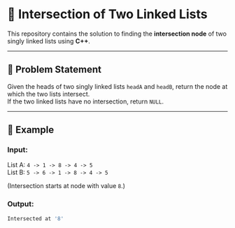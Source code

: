 # 🔗 Intersection of Two Linked Lists

This repository contains the solution to finding the **intersection node** of two singly linked lists using **C++**.

---

## 📝 Problem Statement

Given the heads of two singly linked lists `headA` and `headB`, return the node at which the two lists intersect.  
If the two linked lists have no intersection, return `NULL`.

---

## 📂 Example

### Input:

List A: `4 -> 1 -> 8 -> 4 -> 5`  
List B: `5 -> 6 -> 1 -> 8 -> 4 -> 5`

(Intersection starts at node with value `8`.)

### Output:

```bash
Intersected at '8'
